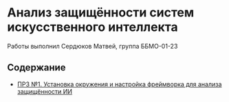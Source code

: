 # Анализ защищённости систем искусственного интеллекта

Работы выполнил Сердюков Матвей, группа ББМО-01-23

## Содержание

- [ПРЗ №1. Установка окружения и настройка фреймворка для анализа защищённости ИИ](./prz-1/prz-1.ipynb)
